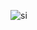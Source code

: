 ![si](https://media.discordapp.net/attachments/1343411125240336425/1369138792069333084/IMG_8718.jpg?ex=681b6e1d&is=681a1c9d&hm=1bf01c846bd5b855131090338a0d1540eb73bdd4f0af6e813bf3725be774d777&)
